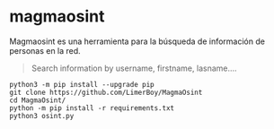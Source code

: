 # magmaosint
Magmaosint es una herramienta para la búsqueda de información de personas en la red.

> Search information by username, firstname, lasname....

```
python3 -m pip install --upgrade pip
git clone https://github.com/LimerBoy/MagmaOsint
cd MagmaOsint/
python -m pip install -r requirements.txt
python3 osint.py
```
